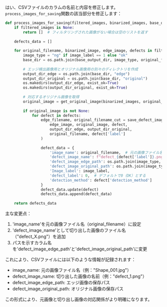 はい、CSVファイルのカラムの名前と内容を修正します。`process_images_for_saving`関数の該当部分を修正します：

```python
def process_images_for_saving(filtered_images, binarized_images, base_output_dir, image_label):
    if filtered_images is None:
        return []  # フィルタリングされた画像がない場合は空のリストを返す
    
    defects_data = []
    
    for original_filename, binarized_image, edge_image, defects in filtered_images:
        image_type = "ng" if image_label == 1 else "ok"
        base_dir = os.path.join(base_output_dir, image_type, original_filename.replace(".jpg", ""))
        
        # エッジ検出画像用とオリジナル画像用の別々のディレクトリを作成
        output_dir_edge = os.path.join(base_dir, "edge")
        output_dir_original = os.path.join(base_dir, "original")
        os.makedirs(output_dir_edge, exist_ok=True)
        os.makedirs(output_dir_original, exist_ok=True)
        
        # 対応するオリジナル画像を取得
        original_image = get_original_image(binarized_images, original_filename)
        
        if original_image is not None:
            for defect in defects:
                edge_filename, original_filename_cut = save_defect_image(
                    edge_image, original_image, defect,
                    output_dir_edge, output_dir_original,
                    original_filename, defect['label']
                )
                
                defect_data = {
                    'image_name': original_filename,  # 元の画像ファイル名
                    'defect_image_name': f"defect_{defect['label']}.png",  # 切り出した画像の名前
                    'defect_image_edge_path': os.path.join(image_type, original_filename.replace(".jpg", ""), "edge", edge_filename),  # エッジ画像のパス
                    'defect_image_original_path': os.path.join(image_type, original_filename.replace(".jpg", ""), "original", original_filename_cut),  # オリジナル画像のパス
                    'Image_label': image_label,
                    'defect_label': 0,  # デフォルトで0（OK）とする
                    'detection_method': defect['detection_method']
                }
                defect_data.update(defect)
                defects_data.append(defect_data)
    
    return defects_data
```

主な変更点：
1. 'image_name'を元の画像ファイル名（original_filename）に設定
2. 'defect_image_name'として切り出した画像のファイル名（"defect_X.png"）を追加
3. パスを示すカラム名を'defect_image_edge_path'と'defect_image_original_path'に変更

これにより、CSVファイルには以下のような情報が記録されます：
- image_name: 元の画像ファイル名（例："Shape_001.jpg"）
- defect_image_name: 切り出した画像の名前（例："defect_1.png"）
- defect_image_edge_path: エッジ画像の保存パス
- defect_image_original_path: オリジナル画像の保存パス

この形式により、元画像と切り出し画像の対応関係がより明確になります。

